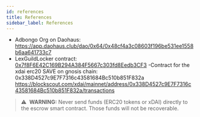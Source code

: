 ```yaml
---
id: references
title: References
sidebar_label: References
---
```


-   Adbongo Org on Daohaus: https://app.daohaus.club/dao/0x64/0x48cf4a3c08603f196be531ee1558b6aa641733c7
-   LexGuildLocker contract: [0x7f8F6E42C169B294A384F5667c303fd8Eedb3CF3](https://blockscout.com/poa/xdai/address/0x7f8F6E42C169B294A384F5667c303fd8Eedb3CF3/contracts)
-Contract for the xdai erc20 SAVE on gnosis chain:  0x338D4527c9E7F7316c43581684Bc510b851F832a
https://blockscout.com/xdai/mainnet/address/0x338D4527c9E7F7316c43581684Bc510b851F832a/transactions


> :warning:&nbsp; **WARNING:** Never send funds (ERC20 tokens or xDAI) directly to the escrow smart contract. Those funds will not be recoverable.
